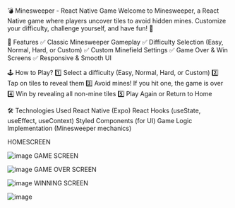 💣 Minesweeper - React Native Game
Welcome to Minesweeper, a React Native game where players uncover tiles to avoid hidden mines. Customize your difficulty, challenge yourself, and have fun! 🎉

📌 Features
✅ Classic Minesweeper Gameplay
✅ Difficulty Selection (Easy, Normal, Hard, or Custom)
✅ Custom Minefield Settings
✅ Game Over & Win Screens
✅ Responsive & Smooth UI

🕹 How to Play?
1️⃣ Select a difficulty (Easy, Normal, Hard, or Custom)
2️⃣ Tap on tiles to reveal them
3️⃣ Avoid mines! If you hit one, the game is over
4️⃣ Win by revealing all non-mine tiles
5️⃣ Play Again or Return to Home

🛠 Technologies Used
React Native (Expo)
React Hooks (useState, useEffect, useContext)
Styled Components (for UI)
Game Logic Implementation (Minesweeper mechanics)

HOMESCREEN

![image](https://github.com/user-attachments/assets/85a544aa-0037-473f-b13f-92027b69bb5b)
GAME SCREEN

![image](https://github.com/user-attachments/assets/5ed916ed-232b-4b0b-ace3-83fcb74f3acb)
GAME OVER SCREEN

![image](https://github.com/user-attachments/assets/f67aec0e-8413-43eb-b848-0e6b278e06e3)
WINNING SCREEN

![image](https://github.com/user-attachments/assets/ead20592-1664-4496-ad94-b0a84b6f6c41)

